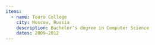 ```yaml
---
items:
  - name: Touro College
    city: Moscow, Russia
    description: Bachelor’s degree in Computer Science
    dates: 2009–2012
---
```

